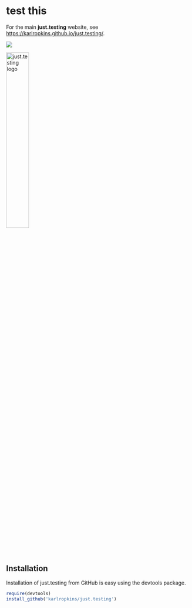 
<!-- Edit the README.Rmd only!!! The README.md is generated automatically from README.Rmd. -->

# test this

For the main **just.testing** website, see
<https://karlropkins.github.io/just.testing/>.

![](http://cranlogs.r-pkg.org/badges/grand-total/just.testing)

<img src="docs/images/danbo023.png" alt="just.testing logo" width="35%" />

## Installation

Installation of just.testing from GitHub is easy using the devtools
package.

``` r
require(devtools)
install_github('karlropkins/just.testing')
```
